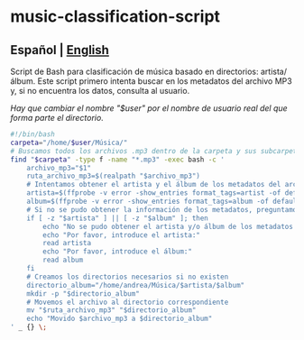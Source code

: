 # music-classification-script
Español | [English](README-EN.md)
---
Script de Bash para clasificación de música basado en directorios: artista/álbum.
Este script primero intenta buscar en los metadatos del archivo MP3 y, si no encuentra los datos, consulta al usuario.

*Hay que cambiar el nombre "$user" por el nombre de usuario real del que forma parte el directorio.*
``` bash
#!/bin/bash
carpeta="/home/$user/Música/"
# Buscamos todos los archivos .mp3 dentro de la carpeta y sus subcarpetas
find "$carpeta" -type f -name "*.mp3" -exec bash -c '
    archivo_mp3="$1"
    ruta_archivo_mp3=$(realpath "$archivo_mp3")
    # Intentamos obtener el artista y el álbum de los metadatos del archivo
    artista=$(ffprobe -v error -show_entries format_tags=artist -of default=noprint_wrappers=1:nokey=1 "$archivo_mp3" 2>/dev/null)
    album=$(ffprobe -v error -show_entries format_tags=album -of default=noprint_wrappers=1:nokey=1 "$archivo_mp3" 2>/dev/null)
    # Si no se pudo obtener la información de los metadatos, preguntamos al usuario
    if [ -z "$artista" ] || [ -z "$album" ]; then
        echo "No se pudo obtener el artista y/o álbum de los metadatos para $archivo_mp3"
        echo "Por favor, introduce el artista:"
        read artista
        echo "Por favor, introduce el álbum:"
        read album
    fi
    # Creamos los directorios necesarios si no existen
    directorio_album="/home/andrea/Música/$artista/$album"
    mkdir -p "$directorio_album"
    # Movemos el archivo al directorio correspondiente
    mv "$ruta_archivo_mp3" "$directorio_album"
    echo "Movido $archivo_mp3 a $directorio_album"
' _ {} \;
```
